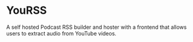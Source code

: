 # YouRSS
A self hosted Podcast RSS builder and hoster with a frontend that allows users to extract audio from YouTube videos.

